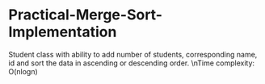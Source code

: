 # Practical-Merge-Sort-Implementation
Student class with ability to add number of students, corresponding name, id and sort the data in ascending or descending order. 
\nTime complexity: O(nlogn)
